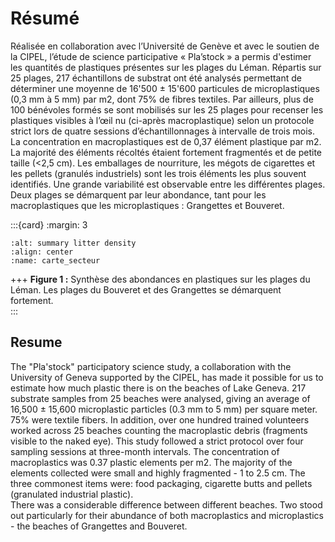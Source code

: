 # Résumé

Réalisée en collaboration avec l’Université de Genève et avec le soutien de la CIPEL, l’étude de science participative « Pla’stock » a permis d'estimer les quantités de plastiques présentes sur les plages du Léman. Répartis sur 25 plages, 217 échantillons de substrat ont été analysés permettant de déterminer une moyenne de 16'500 ± 15'600 particules de microplastiques (0,3 mm à 5 mm) par m2, dont 75% de fibres textiles. 
Par ailleurs, plus de 100 bénévoles formés se sont mobilisés sur les 25 plages pour recenser les plastiques visibles à l’œil nu (ci-après macroplastique) selon un protocole strict lors de quatre sessions d’échantillonnages à intervalle de trois mois. La concentration en macroplastiques est de 0,37 élément plastique par m2. La majorité des éléments récoltés étaient fortement fragmentés et de petite taille (<2,5 cm). Les emballages de nourriture, les mégots de cigarettes et les pellets (granulés industriels) sont les trois éléments les plus souvent identifiés. Une grande variabilité est observable entre les différentes plages. 
Deux plages se démarquent par leur abondance, tant pour les macroplastiques que les microplastiques : Grangettes et Bouveret.


:::{card} 
:margin: 3

```{image} resources/maps/CarteMacroMicro.png
:alt: summary litter density
:align: center
:name: carte_secteur
```

+++
<b>Figure 1 :</b> Synthèse des abondances en plastiques sur les plages du Léman. Les plages du Bouveret et des Grangettes se démarquent fortement.  
:::

## Resume

The "Pla'stock" participatory science study, a collaboration with the University of Geneva supported by the CIPEL, has made it possible for us to estimate how much plastic there is on the beaches of Lake Geneva.
217 substrate samples from 25 beaches were analysed, giving an average of 16,500 ± 15,600 microplastic particles (0.3 mm to 5 mm) per square meter.  75% were textile fibers.
In addition, over one hundred trained volunteers worked across 25 beaches counting the macroplastic debris (fragments visible to the naked eye). This study followed a strict protocol over four sampling sessions at three-month intervals. 
The concentration of macroplastics was 0.37 plastic elements per m2. The majority of the elements collected were small and highly fragmented - 1 to 2.5 cm. The three commonest items were: food packaging, cigarette butts and pellets (granulated industrial plastic).   
There was a considerable difference between different beaches. Two stood out particularly for their abundance of both macroplastics and microplastics - the beaches of Grangettes and Bouveret.




